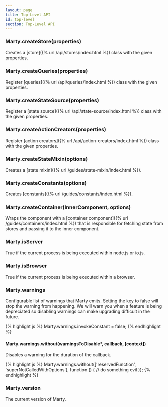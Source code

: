 ```yaml
---
layout: page
title: Top-Level API
id: top-level
section: Top-Level API
---
```


<h3 id="createStore">Marty.createStore(properties)</h3>

Creates a [store]({% url /api/stores/index.html %}) class with the given properties.

<h3 id="createQueries">Marty.createQueries(properties)</h3>

Register [queries]({% url /api/queries/index.html %}) class with the given properties.

<h3 id="createStateSource">Marty.createStateSource(properties)</h3>

Register a [state source]({% url /api/state-source/index.html %}) class with the given properties.

<h3 id="createActionCreators">Marty.createActionCreators(properties)</h3>

Register [action creators]({% url /api/action-creators/index.html %}) class with the given properties.

<h3 id="createStateMixin">Marty.createStateMixin(options)</h3>

Creates a [state mixin]({% url /guides/state-mixin/index.html %}).

<h3 id="createConstants">Marty.createConstants(options)</h3>

Creates [constants]({% url /guides/constants/index.html %}).

<h3 id="createContainer">Marty.createContainer(InnerComponent, options)</h3>

Wraps the component with a [container component]({% url /guides/containers/index.html %}) that is responsible for fetching state from stores and passing it to the inner component.

<h3 id="isServer">Marty.isServer</h3>

True if the current process is being executed within node.js or io.js.

<h3 id="isBrowser">Marty.isBrowser</h3>

True if the current process is being executed within a browser.

<h3 id="warnings">Marty.warnings</h3>

Configurable list of warnings that Marty emits. Setting the key to false will stop the warning from happening. We will warn you when a feature is being depreciated so disabling warnings can make upgrading difficult in the future.

{% highlight js %}
Marty.warnings.invokeConstant = false;
{% endhighlight %}

<h4 id="withoutWarning">Marty.warnings.without(warningsToDisable*, callback, [context])</h4>

Disables a warning for the duration of the callback.

{% highlight js %}
Marty.warnings.without(['reservedFunction', 'superNotCalledWithOptions'], function () {
  // do something evil
});
{% endhighlight %}

<h3 id="version">Marty.version</h3>

The current version of Marty.
